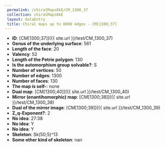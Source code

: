 ```yaml
--- 
 permalink: /chiralMaps6kE/CM_1300_37 
 collection: chiralMaps6kE
 layout: dataEntry
 title: Chiral maps up to 6000 edges - CM[1300;37]
---
```


- **ID**: [CM[1300;37]]({{ site.url }}/test/CM_1300_37)
- **Genus of the underlying surface**: 561
- **Length of the face**: 20
- **Valency**: 52
- **Length of the Petrie polygon**: 130
- **Is the automorphism group solvable?**: S
- **Number of vertices**: 50
- **Number of edges**: 1300
- **Number of faces**: 130
- **The map is self-**: none
- **Dual map**: [CM[1300;40]]({{ site.url }}/test/CM_1300_40)
- **Mirror (enantihomorphic) map**: [CM[1300;38]]({{ site.url }}/test/CM_1300_38)
- **Dual of the mirror image**: [CM[1300;39]]({{ site.url }}/test/CM_1300_39)
- **Z_q-Exponent?**: 2
- **No idea**:  27:38
- **No idea**: Y
- **No idea**: Y
- **Skeleton**: Sk(50;5)^13
- **Some other kind of skeleton**: nan
